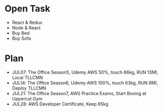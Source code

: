 # Open Task
* React & Redux
* Node & React
* Buy Bed
* Buy Sofa

# Plan
* JUL07: The Office Season5, Udemy AWS 50%, touch 66kg, RUN 13MI, Local TLLCMN
* JUL14: The Office Season6, Udemy AWS 100%, touch 63kg, RUN 8MI, Deploy TLLCMN
* JUL21: The Office Season7, AWS Practice Exams, Start Boxing at Uppercut Gym
* JUL28: AWS Developer Certificate, Keep 65kg
